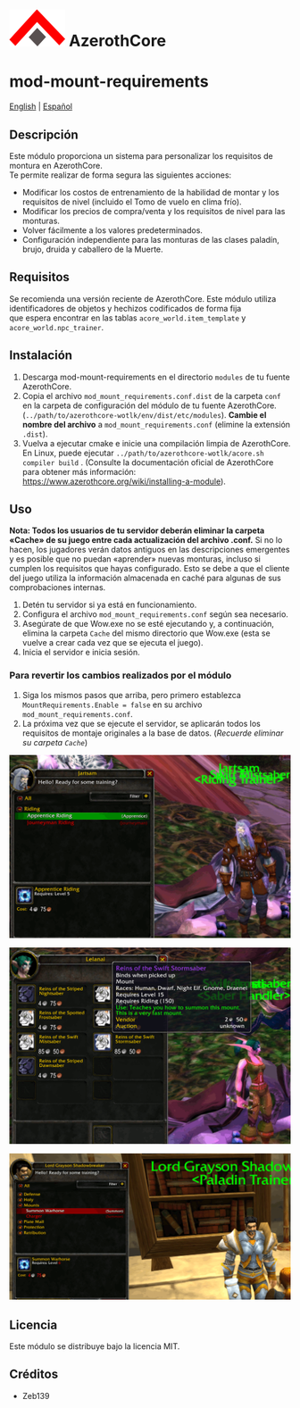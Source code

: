 # ![logo](https://raw.githubusercontent.com/azerothcore/azerothcore.github.io/master/images/logo-github.png) AzerothCore

# mod-mount-requirements

[English](README.md) | [Español](README_ES.md)

## Descripción
Este módulo proporciona un sistema para personalizar los requisitos de montura en AzerothCore.  
Te permite realizar de forma segura las siguientes acciones:

* Modificar los costos de entrenamiento de la habilidad de montar y los requisitos de nivel (incluido el Tomo de vuelo en clima frío).
* Modificar los precios de compra/venta y los requisitos de nivel para las monturas.  
* Volver fácilmente a los valores predeterminados.
* Configuración independiente para las monturas de las clases paladín, brujo, druida y caballero de la Muerte.

## Requisitos
Se recomienda una versión reciente de AzerothCore. Este módulo utiliza identificadores de objetos y hechizos codificados de forma fija  
que espera encontrar en las tablas `acore_world.item_template` y `acore_world.npc_trainer`.

## Instalación
1. Descarga mod-mount-requirements en el directorio `modules` de tu fuente AzerothCore. 
2. Copia el archivo `mod_mount_requirements.conf.dist` de la carpeta `conf` en la carpeta de configuración del módulo de tu fuente AzerothCore. (`../path/to/azerothcore-wotlk/env/dist/etc/modules`). **Cambie el nombre del archivo** a `mod_mount_requirements.conf` (elimine la extensión `.dist`).
3. Vuelva a ejecutar cmake e inicie una compilación limpia de AzerothCore. En Linux, puede ejecutar `../path/to/azerothcore-wotlk/acore.sh compiler build` . (Consulte la documentación oficial de AzerothCore para obtener más información: https://www.azerothcore.org/wiki/installing-a-module).

## Uso
**Nota: Todos los usuarios de tu servidor deberán eliminar la carpeta «Cache» de su juego entre cada actualización del archivo .conf.** Si no lo hacen, los jugadores verán datos antiguos en las descripciones emergentes y es posible que no puedan «aprender» nuevas monturas, incluso si cumplen los requisitos que hayas configurado. Esto se debe a que el cliente del juego utiliza la información almacenada en caché para algunas de sus comprobaciones internas.  

1. Detén tu servidor si ya está en funcionamiento.  
2. Configura el archivo `mod_mount_requirements.conf` según sea necesario.  
3. Asegúrate de que Wow.exe no se esté ejecutando y, a continuación, elimina la carpeta `Cache` del mismo directorio que Wow.exe (esta se vuelve a crear cada vez que se ejecuta el juego).  
4. Inicia el servidor e inicia sesión.  

### Para revertir los cambios realizados por el módulo  
1. Siga los mismos pasos que arriba, pero primero establezca `MountRequirements.Enable = false` en su archivo `mod_mount_requirements.conf`.  
2. La próxima vez que se ejecute el servidor, se aplicarán todos los requisitos de montaje originales a la base de datos. (*Recuerde eliminar su carpeta `Cache`*)
  
![Image of custom Riding Skill requirements](/.github/images/custom_riding_skill_reqs.png)  

![Image of custom Riding Skill requirements](/.github/images/custom_racial_mounts_reqs.png)  

![Image of custom Riding Skill requirements](/.github/images/custom_class_mounts_reqs.png) 

## Licencia
Este módulo se distribuye bajo la licencia MIT.

## Créditos
- Zeb139